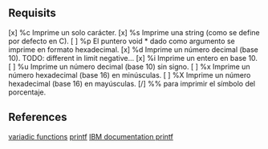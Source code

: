 ## Requisits

[x] %c Imprime un solo carácter.
[x] %s Imprime una string (como se define por defecto en C).
[ ] %p El puntero void * dado como argumento se imprime en formato hexadecimal.
[x] %d Imprime un número decimal (base 10). TODO: different in limit negative...
[x] %i Imprime un entero en base 10.
[ ] %u Imprime un número decimal (base 10) sin signo.
[ ] %x Imprime un número hexadecimal (base 16) en minúsculas.
[ ] %X Imprime un número hexadecimal (base 16) en mayúsculas.
[/] %% para imprimir el símbolo del porcentaje.

## References
[variadic functions](https://onepunchcoder.medium.com/variadic-functions-explained-fd3b4ab6fd84)
[printf](https://www.it.uc3m.es/pbasanta/asng/course_notes/input_output_printf_en.html)
[IBM documentation printf](https://www.ibm.com/docs/en/i/7.5?topic=functions-printf-print-formatted-characters)
